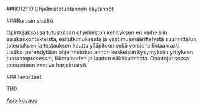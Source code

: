 ##IIO12110 Ohjelmistotuotannon käytännöt

###Kurssin sisältö

Opintojaksossa tutustutaan ohjelmiston kehityksen eri vaiheisiin asiakaskontakteista, esitutkimuksesta ja vaatimusmäärittelystä suunnittelun, toteutuksen ja testauksen kautta ylläpitoon sekä versiohallintaan asti. Lisäksi perehdytään ohjelmistotuotannon keskeisiin kysymyksiin yrityksen tuotantoprosessin, liiketalouden ja laadun näkökulmasta. 
Opintojaksossa toteutetaan vaativa harjoitustyö.

###Tavoitteet

TBD



[Asio kuvaus](https://asio.jamk.fi/pls/asio/asio_ectskuv1.kurssin_ks?ktun=IIO12110&knro=&noclose=%20&lan=f)
